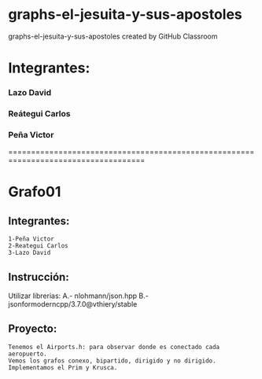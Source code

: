 # graphs-el-jesuita-y-sus-apostoles
graphs-el-jesuita-y-sus-apostoles created by GitHub Classroom
# Integrantes:
### Lazo David
### Reátegui Carlos
### Peña Victor
====================================================================================
# Grafo01
## Integrantes:
    1-Peña Victor
    2-Reategui Carlos
    3-Lazo David
## Instrucción:
   Utilizar librerias:
        A.- nlohmann/json.hpp
        B.- jsonformoderncpp/3.7.0@vthiery/stable
## Proyecto:
    Tenemos el Airports.h: para observar donde es conectado cada aeropuerto.
    Vemos los grafos conexo, bipartido, dirigido y no dirigido.
    Implementamos el Prim y Krusca.
